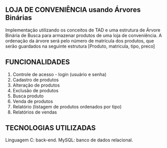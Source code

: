 LOJA DE CONVENIÊNCIA 
usando Árvores Binárias
---------------------------------------------------------------

Implementação utilizando os conceitos de TAD e uma estrutura de 
Árvore Binária de Busca para  armazenar produtos de uma loja de 
conveniência.
    A ordenação da árvore  será  pelo  número  de matrícula dos 
produtos, que  serão guardados  na seguinte estrutura [Produto, 
matricula, tipo, preco]

FUNCIONALIDADES
---------------------------------------------------------------
1) Controle de acesso - login (usuário e senha)
2) Cadastro de produtos    
3) Alteração de produtos    
4) Exclusão de produtos   
5) Busca produto    
6) Venda de produtos    
7) Relatório (listagem de produtos ordenados por tipo)   
8) Relatórios de vendas    

TECNOLOGIAS UTILIZADAS
---------------------------------------------------------------
Linguagem C: back-end.
MySQL: banco de dados relacional.


